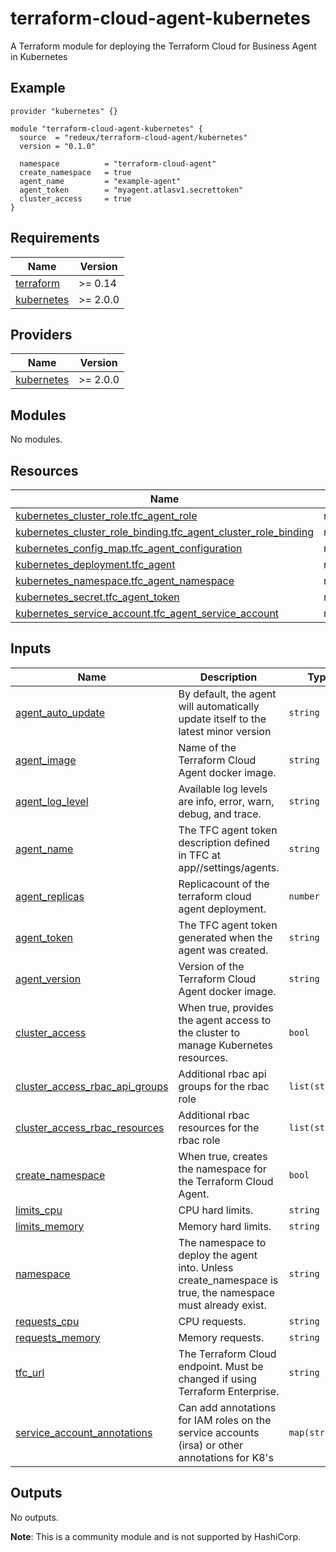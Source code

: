 # terraform-cloud-agent-kubernetes
A Terraform module for deploying the Terraform Cloud for Business Agent in Kubernetes

## Example
```hcl
provider "kubernetes" {}

module "terraform-cloud-agent-kubernetes" {
  source  = "redeux/terraform-cloud-agent/kubernetes"
  version = "0.1.0"

  namespace          = "terraform-cloud-agent"
  create_namespace   = true
  agent_name         = "example-agent"
  agent_token        = "myagent.atlasv1.secrettoken"
  cluster_access     = true
}
```

<!-- BEGIN_TF_DOCS -->
## Requirements

| Name | Version |
|------|---------|
| <a name="requirement_terraform"></a> [terraform](#requirement\_terraform) | >= 0.14 |
| <a name="requirement_kubernetes"></a> [kubernetes](#requirement\_kubernetes) | >= 2.0.0 |

## Providers

| Name | Version |
|------|---------|
| <a name="provider_kubernetes"></a> [kubernetes](#provider\_kubernetes) | >= 2.0.0 |

## Modules

No modules.

## Resources

| Name | Type |
|------|------|
| [kubernetes_cluster_role.tfc_agent_role](https://registry.terraform.io/providers/hashicorp/kubernetes/latest/docs/resources/cluster_role) | resource |
| [kubernetes_cluster_role_binding.tfc_agent_cluster_role_binding](https://registry.terraform.io/providers/hashicorp/kubernetes/latest/docs/resources/cluster_role_binding) | resource |
| [kubernetes_config_map.tfc_agent_configuration](https://registry.terraform.io/providers/hashicorp/kubernetes/latest/docs/resources/config_map) | resource |
| [kubernetes_deployment.tfc_agent](https://registry.terraform.io/providers/hashicorp/kubernetes/latest/docs/resources/deployment) | resource |
| [kubernetes_namespace.tfc_agent_namespace](https://registry.terraform.io/providers/hashicorp/kubernetes/latest/docs/resources/namespace) | resource |
| [kubernetes_secret.tfc_agent_token](https://registry.terraform.io/providers/hashicorp/kubernetes/latest/docs/resources/secret) | resource |
| [kubernetes_service_account.tfc_agent_service_account](https://registry.terraform.io/providers/hashicorp/kubernetes/latest/docs/resources/service_account) | resource |

## Inputs

| Name | Description | Type | Default | Required |
|------|-------------|------|---------|:--------:|
| <a name="input_agent_auto_update"></a> [agent\_auto\_update](#input\_agent\_auto\_update) | By default, the agent will automatically update itself to the latest minor version | `string` | `"minor"` | no |
| <a name="input_agent_image"></a> [agent\_image](#input\_agent\_image) | Name of the Terraform Cloud Agent docker image. | `string` | `"hashicorp/tfc-agent"` | no |
| <a name="input_agent_log_level"></a> [agent\_log\_level](#input\_agent\_log\_level) | Available log levels are info, error, warn, debug, and trace. | `string` | `"error"` | no |
| <a name="input_agent_name"></a> [agent\_name](#input\_agent\_name) | The TFC agent token description defined in TFC at app/<org>/settings/agents. | `string` | n/a | yes |
| <a name="input_agent_replicas"></a> [agent\_replicas](#input\_agent\_replicas) | Replicacount of the terraform cloud agent deployment. | `number` | `1` | no |
| <a name="input_agent_token"></a> [agent\_token](#input\_agent\_token) | The TFC agent token generated when the agent was created. | `string` | n/a | yes |
| <a name="input_agent_version"></a> [agent\_version](#input\_agent\_version) | Version of the Terraform Cloud Agent docker image. | `string` | `"latest"` | no |
| <a name="input_cluster_access"></a> [cluster\_access](#input\_cluster\_access) | When true, provides the agent access to the cluster to manage Kubernetes resources. | `bool` | `false` | no |
| <a name="input_cluster_access_rbac_api_groups"></a> [cluster\_access\_rbac\_api\_groups](#input\_cluster\_access\_rbac\_api\_groups) | Additional rbac api groups for the rbac role | `list(string)` | `[]` | no |
| <a name="input_cluster_access_rbac_resources"></a> [cluster\_access\_rbac\_resources](#input\_cluster\_access\_rbac\_resources) | Additional rbac resources for the rbac role | `list(string)` | `[]` | no |
| <a name="input_create_namespace"></a> [create\_namespace](#input\_create\_namespace) | When true, creates the namespace for the Terraform Cloud Agent. | `bool` | `false` | no |
| <a name="input_limits_cpu"></a> [limits\_cpu](#input\_limits\_cpu) | CPU hard limits. | `string` | `"2"` | no |
| <a name="input_limits_memory"></a> [limits\_memory](#input\_limits\_memory) | Memory hard limits. | `string` | `"2Gi"` | no |
| <a name="input_namespace"></a> [namespace](#input\_namespace) | The namespace to deploy the agent into.  Unless create\_namespace is true, the namespace must already exist. | `string` | n/a | yes |
| <a name="input_requests_cpu"></a> [requests\_cpu](#input\_requests\_cpu) | CPU requests. | `string` | `"500m"` | no |
| <a name="input_requests_memory"></a> [requests\_memory](#input\_requests\_memory) | Memory requests. | `string` | `"250Mi"` | no |
| <a name="input_tfc_url"></a> [tfc\_url](#input\_tfc\_url) | The Terraform Cloud endpoint.  Must be changed if using Terraform Enterprise. | `string` | `"https://app.terraform.io"` | no |
| <a name="service_account_annotations"></a> [service\_account\_annotations](#input\_service\_account\_annotations) | Can add annotations for IAM roles on the service accounts (irsa) or other annotations for K8's | `map(string)` | `{}` | no |

## Outputs

No outputs.
<!-- END_TF_DOCS -->

**Note**: This is a community module and is not supported by HashiCorp.

